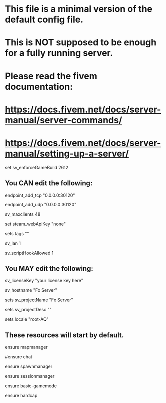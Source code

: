 # This file is a minimal version of the default config file.

# This is NOT supposed to be enough for a fully running server.

# Please read the fivem documentation:

# https://docs.fivem.net/docs/server-manual/server-commands/

# https://docs.fivem.net/docs/server-manual/setting-up-a-server/

set sv_enforceGameBuild 2612

## You CAN edit the following:

endpoint_add_tcp "0.0.0.0:30120"

endpoint_add_udp "0.0.0.0:30120"

sv_maxclients 48

set steam_webApiKey "none"

sets tags ""

sv_lan 1

sv_scriptHookAllowed 1

## You MAY edit the following:

sv_licenseKey "your license key here"

sv_hostname "Fx Server"

sets sv_projectName "Fx Server"

sets sv_projectDesc ""

sets locale "root-AQ"

## These resources will start by default.

ensure mapmanager

#ensure chat

ensure spawnmanager

ensure sessionmanager

ensure basic-gamemode

ensure hardcap